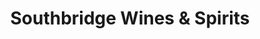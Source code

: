 ---
title: "Southbridge Wines & Spirits"
url: /binghamton/southbridge-wines-und-spirits/
shop: Spirituosen
---